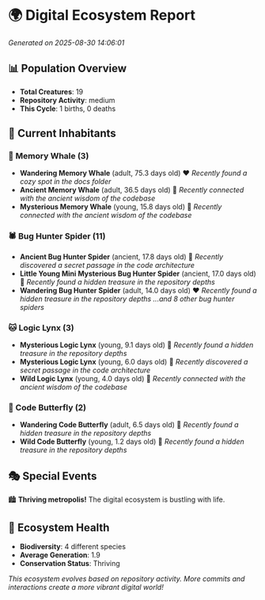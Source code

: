 # 🌍 Digital Ecosystem Report
*Generated on 2025-08-30 14:06:01*

## 📊 Population Overview
- **Total Creatures**: 19
- **Repository Activity**: medium
- **This Cycle**: 1 births, 0 deaths

## 👥 Current Inhabitants

### 🐋 Memory Whale (3)
- **Wandering Memory Whale** (adult, 75.3 days old) ❤️
  *Recently found a cozy spot in the docs folder*
- **Ancient Memory Whale** (adult, 36.5 days old) 💛
  *Recently connected with the ancient wisdom of the codebase*
- **Mysterious Memory Whale** (young, 15.8 days old) 💚
  *Recently connected with the ancient wisdom of the codebase*

### 🕷️ Bug Hunter Spider (11)
- **Ancient Bug Hunter Spider** (ancient, 17.8 days old) 💛
  *Recently discovered a secret passage in the code architecture*
- **Little Young Mini Mysterious Bug Hunter Spider** (ancient, 17.0 days old) 💛
  *Recently found a hidden treasure in the repository depths*
- **Wandering Bug Hunter Spider** (adult, 14.0 days old) ❤️
  *Recently found a hidden treasure in the repository depths*
  *...and 8 other bug hunter spiders*

### 🐱 Logic Lynx (3)
- **Mysterious Logic Lynx** (young, 9.1 days old) 💚
  *Recently found a hidden treasure in the repository depths*
- **Mysterious Logic Lynx** (young, 6.0 days old) 💚
  *Recently discovered a secret passage in the code architecture*
- **Wild Logic Lynx** (young, 4.0 days old) 💚
  *Recently connected with the ancient wisdom of the codebase*

### 🦋 Code Butterfly (2)
- **Wandering Code Butterfly** (adult, 6.5 days old) 💚
  *Recently found a hidden treasure in the repository depths*
- **Wild Code Butterfly** (young, 1.2 days old) 💚
  *Recently found a hidden treasure in the repository depths*

## 🎭 Special Events

🏙️ **Thriving metropolis!** The digital ecosystem is bustling with life.

## 🔬 Ecosystem Health
- **Biodiversity**: 4 different species
- **Average Generation**: 1.9
- **Conservation Status**: Thriving

*This ecosystem evolves based on repository activity. More commits and interactions create a more vibrant digital world!*